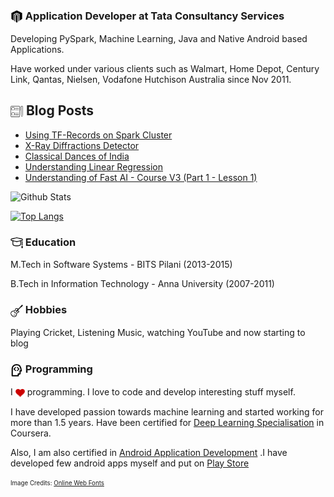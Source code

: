 

### <img src="https://github.com/nareshr8/nareshr8/blob/master/app.svg" height="20" width="20" align="center"/> Application Developer at Tata Consultancy Services 

Developing PySpark, Machine Learning, Java and Native Android based Applications. 

Have worked under various clients such as Walmart, Home Depot, Century Link, Qantas, Nielsen, Vodafone Hutchison Australia since Nov 2011.

## <img src="https://github.com/nareshr8/nareshr8/blob/master/pst.svg" height="20" width="20" align="center"/> Blog Posts
<!-- BLOG-POST-LIST:START -->
- [Using TF-Records on Spark Cluster](https://nareshr8.github.io/ml_posts/tf-records/spark/py-spark/performance/2020/07/01/TF-Records-on-Spark.html)
- [X-Ray Diffractions Detector](https://nareshr8.github.io/ml_posts/image-classifer/fastai2/2020/04/30/Multi-Label-Image-Classification.html)
- [Classical Dances of India](https://nareshr8.github.io/ml_posts/image-classifer/fastai2/2020/04/02/Image-Classification.html)
- [Understanding Linear Regression](https://nareshr8.github.io/ml_posts/pytorch/fast-ai/2019/01/16/linear-regression-coding.html)
- [Understanding of Fast AI - Course V3 (Part 1 - Lesson 1)](https://nareshr8.github.io/ml_posts/fast-ai/2018/10/31/fastai-p1-l1.html)
<!-- BLOG-POST-LIST:END -->


![Github Stats](https://github-readme-stats.vercel.app/api?username=nareshr8&show_icons=true)

[![Top Langs](https://github-readme-stats.vercel.app/api/top-langs/?username=nareshr8&layout=compact)](https://github.com/nareshr8/github-readme-stats)


### <img src="https://github.com/nareshr8/nareshr8/blob/master/edu.svg" height="20" width="20" align="center"/> Education

M.Tech in Software Systems - BITS Pilani (2013-2015)

B.Tech in Information Technology - Anna University (2007-2011)

### <img src="https://github.com/nareshr8/nareshr8/blob/master/hbs.svg" height="20" width="20" align="center"/> Hobbies

Playing Cricket, Listening Music, watching YouTube and now starting to blog


### <img src="https://github.com/nareshr8/nareshr8/blob/master/pgm.svg" height="20" width="20" align="center"/> Programming


I <img src="https://github.com/nareshr8/nareshr8/blob/master/hrt.svg" height="15" width="15" align="center"/> programming. I love to code and develop interesting stuff myself.

I have developed passion towards machine learning and started working for more than 1.5 years. Have been certified for [Deep Learning Specialisation](https://www.coursera.org/account/accomplishments/specialization/certificate/NZTTSED2DZGA) in Coursera.

Also, I am also certified in [Android Application Development](https://www.coursera.org/account/accomplishments/certificate/44BEBZEAE6) .I have developed few android apps myself and put on [Play Store](https://play.google.com/store/apps/developer?id=Hayagriv)












<sub><sup>Image Credits: <a href="http://www.onlinewebfonts.com">Online Web Fonts</a></sup></sub>
